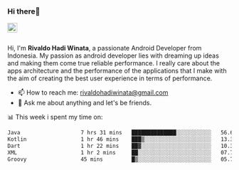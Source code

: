 ### Hi there👋
<a href="https://www.linkedin.com/in/rivaldohadiwinata/">
  <img align="left" alt="Rivaldo's LinkedIN" width="22px" src="https://upload.wikimedia.org/wikipedia/commons/8/81/LinkedIn_icon.svg" />
</a>

<br/>
<br/>

Hi, I'm **Rivaldo Hadi Winata**, a passionate Android Developer from Indonesia. 
My passion as android developer lies with dreaming up ideas and making them come true reliable performance. 
I really care about the apps architecture and the performance of the applications that I make with the aim of creating the best user experience in terms of performance.

- 📫 How to reach me: [rivaldohadiwinata@gmail.com](mailto:rivaldohadiwinata@gmail.com)
- 💬 Ask me about anything and let's be friends.

📊 This week i spent my time on:


<!--START_SECTION:waka-->

```txt
Java                   7 hrs 31 mins   ██████████████░░░░░░░░░░░   56.61 %
Kotlin                 1 hr 46 mins    ███▒░░░░░░░░░░░░░░░░░░░░░   13.38 %
Dart                   1 hr 22 mins    ██▓░░░░░░░░░░░░░░░░░░░░░░   10.38 %
XML                    1 hr 2 mins     ██░░░░░░░░░░░░░░░░░░░░░░░   07.77 %
Groovy                 45 mins         █▒░░░░░░░░░░░░░░░░░░░░░░░   05.73 %
```

<!--END_SECTION:waka-->


<!--- 🔭 I’m currently working on Management Order Depot Acun -->

<!--
**rivaldotjioe/rivaldotjioe** is a ✨ _special_ ✨ repository because its `README.md` (this file) appears on your GitHub profile.

Here are some ideas to get you started:

- 🔭 I’m currently working on ...
- 🌱 I’m currently learning ...
- 👯 I’m looking to collaborate on ...
- 🤔 I’m looking for help with ...
- 💬 Ask me about ...
- 📫 How to reach me: ...
- 😄 Pronouns: ...
- ⚡ Fun fact: ...
-->
